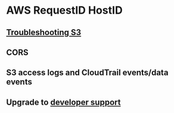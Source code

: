 # AWS RequestID HostID

## [Troubleshooting S3](https://docs.aws.amazon.com/AmazonS3/latest/dev/troubleshooting.html)

## CORS

## S3 access logs and CloudTrail events/data events

## Upgrade to [developer support](https://console.aws.amazon.com/support/plans/home#/)